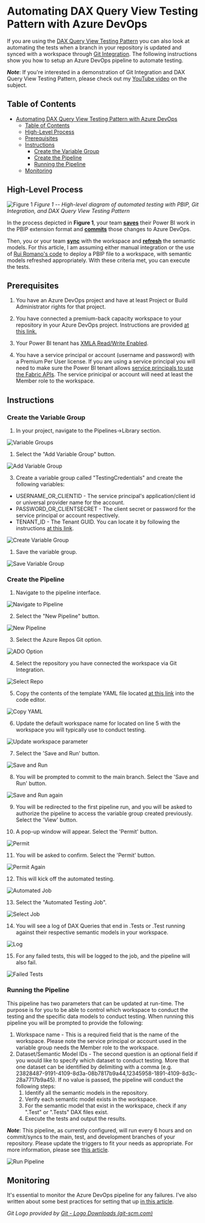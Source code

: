 # Automating DAX Query View Testing Pattern with Azure DevOps

If you are using the [DAX Query View Testing Pattern](dax-query-view-testing-pattern.md) you can also look at automating the tests when a branch in your repository is updated and synced with a workspace through <a href="https://learn.microsoft.com/en-us/power-bi/developer/projects/projects-git" target="_blank">Git Integration</a>. The following instructions show you how to setup an Azure DevOps pipeline to automate testing.

***Note***: If you're interested in a demonstration of Git Integration and DAX Query View Testing Pattern, please check out my <a href="https://youtu.be/WyMQSyf3NvM?si=-W3TxyyJQXE0m-et" target="_blank">YouTube video</a> on the subject.

## Table of Contents
- [Automating DAX Query View Testing Pattern with Azure DevOps](#automating-dax-query-view-testing-pattern-with-azure-devops)
  - [Table of Contents](#table-of-contents)
  - [High-Level Process](#high-level-process)
  - [Prerequisites](#prerequisites)
  - [Instructions](#instructions)
    - [Create the Variable Group](#create-the-variable-group)
    - [Create the Pipeline](#create-the-pipeline)
    - [Running the Pipeline](#running-the-pipeline)
  - [Monitoring](#monitoring)

## High-Level Process

![Figure 1](../documentation/images/automated-testing-dax-high-level.png)
*Figure 1 -- High-level diagram of automated testing with PBIP, Git Integration, and DAX Query View Testing Pattern*

In the process depicted in **Figure 1**, your team **<u>saves</u>** their Power BI work in the PBIP extension format and **<u>commits</u>** those changes to Azure DevOps.

Then, you or your team **<u>sync</u>** with the workspace and **<u>refresh</u>** the semantic models. For this article, I am assuming either manual integration or the use of <a href="https://github.com/microsoft/Analysis-Services/tree/master/pbidevmode/fabricps-pbip" target="_blank">Rui Romano's code</a> to deploy a PBIP file to a workspace, with semantic models refreshed appropriately. With these criteria met, you can execute the tests.

## Prerequisites

1. You have an Azure DevOps project and have at least Project or Build Administrator rights for that project.

2. You have connected a premium-back capacity workspace to your repository in your Azure DevOps project. Instructions are provided <a href="https://learn.microsoft.com/en-us/power-bi/developer/projects/projects-git" target="_blank">at this link.</a>

3. Your Power BI tenant has <a href="https://learn.microsoft.com/en-us/power-bi/enterprise/service-premium-connect-tools#enable-xmla-read-write" target="_blank">XMLA Read/Write Enabled</a>.

4. You have a service principal or account (username and password) with a Premium Per User license. If you are using a service principal you will need to make sure the Power BI tenant allows <a href="https://learn.microsoft.com/en-us/power-bi/enterprise/service-premium-service-principal#enable-service-principals">service principals to use the Fabric APIs</a>. The service prinicipal or account will need at least the Member role to the workspace.

## Instructions

### Create the Variable Group

1. In your project, navigate to the Pipelines->Library section.

![Variable Groups](../documentation/images/automated-testing-library.png)

1. Select the "Add Variable Group" button.

![Add Variable Group](../documentation/images/automated-testing-variable-group.png)

3. Create a variable group called "TestingCredentials" and create the following variables:

- USERNAME_OR_CLIENTID - The service principal's application/client id or universal provider name for the account.
- PASSWORD_OR_CLIENTSECRET - The client secret or password for the service principal or account respectively.
- TENANT_ID - The Tenant GUID.  You can locate it by following the instructions <a href="https://learn.microsoft.com/en-us/sharepoint/find-your-office-365-tenant-id" target="_blank">at this link</a>.

![Create Variable Group](../documentation/images/automated-testing-create-variable-group.png)

1. Save the variable group.

![Save Variable Group](../documentation/images/automated-testing-save-variable-group.png)

### Create the Pipeline

1. Navigate to the pipeline interface.

![Navigate to Pipeline](../documentation/images/automated-testing-navigate-pipeline.png)

2. Select the "New Pipeline" button.

![New Pipeline](../documentation/images/automated-testing-create-pipeline.png)

3. Select the Azure Repos Git option.

![ADO Option](../documentation/images/automated-testing-ado-option.png)

4. Select the repository you have connected the workspace via Git Integration.

![Select Repo](../documentation/images/automated-testing-select-repo.png)

5. Copy the contents of the template YAML file located <a href="https://raw.githubusercontent.com/kerski/fabric-dataops-patterns/development/DAX%20Query%20View%20Testing%20Pattern/scripts/Run-DaxTests.yml" target="_blank">at this link</a> into the code editor.

![Copy YAML](../documentation/images/automated-testing-copy-yaml.png)

6. Update the default workspace name for located on line 5 with the workspace you will typically use to conduct testing.

![Update workspace parameter](../documentation/images/automated-testing-update-workspace-parameter.png)

7. Select the 'Save and Run' button.

![Save and Run](../documentation/images/automated-testing-save-pipeline.png)

8. You will be prompted to commit to the main branch. Select the 'Save and Run' button.

![Save and Run again](../documentation/images/automated-testing-save-and-run.png)

9. You will be redirected to the first pipeline run, and you will be asked to authorize the pipeline to access the variable group created previously.  Select the 'View' button.

10. A pop-up window will appear. Select the 'Permit' button.

![Permit](../documentation/images/automated-testing-permit.png)

11. You will be asked to confirm.  Select the 'Permit' button.

![Permit Again](../documentation/images/automated-testing-permit-again.png)

12. This will kick off the automated testing.

![Automated Job](../documentation/images/automated-testing-job-running.png)

13. Select the "Automated Testing Job".

![Select Job](../documentation/images/automated-testing-select-job.png)

14. You will see a log of DAX Queries that end in .Tests or .Test running against their respective semantic models in your workspace.

![Log](../documentation/images/automated-testing-log.png)

15. For any failed tests, this will be logged to the job, and the pipeline will also fail.

![Failed Tests](../documentation/images/automated-testing-failed-tests.png)

### Running the Pipeline

This pipeline has two parameters that can be updated at run-time.  The purpose is for you to be able to control which workspace to conduct the testing and the specific data models to conduct testing.  When running this pipeline you will be prompted to provide the following:

1) Workspace name - This is a required field that is the name of the workspace.  Please note the service principal or account used in the variable group needs the Member role to the workspace.
2) Dataset/Semantic Model IDs - The second question is an optional field if you would like to specify which dataset to conduct testing.  More that one dataset can be identified by delimiting with a comma (e.g. 23828487-9191-4109-8d3a-08b7817b9a44,12345958-1891-4109-8d3c-28a7717b9a45).  If no value is passed, the pipeline will conduct the following steps:
   1) Identify all the semantic models in the repository.
   2) Verify each semantic model exists in the workspace.
   3) For the semantic model that exist in the workspace, check if any ".Test" or ".Tests" DAX files exist.
   4) Execute the tests and output the results.

***Note***: This pipeline, as currently configured, will run every 6 hours and on commit/syncs to the main, test, and development branches of your repository.  Please update the triggers to fit your needs as appropriate. For more information, please see <a href="https://learn.microsoft.com/en-us/azure/devops/pipelines/process/pipeline-triggers?view=azure-devops" target="_blank">this article</a>.

![Run Pipeline](../documentation/images/automated-testing-run-pipeline.png)

## Monitoring

It's essential to monitor the Azure DevOps pipeline for any failures. I've also written about some best practices for setting that up <a href="https://www.kerski.tech/bringing-dataops-to-power-bi-part31/" target="_blank">in this article</a>.


*Git Logo provided by [Git - Logo Downloads
(git-scm.com)](https://git-scm.com/downloads/logos)*